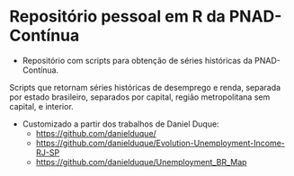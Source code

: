 # Repositório pessoal em R da PNAD-Contínua
- Repositório com scripts para obtenção de séries históricas da PNAD-Contínua.

Scripts que retornam séries históricas de desemprego e renda, separada por estado brasileiro, separados por capital, região metropolitana sem capital, e interior.

- Customizado a partir dos trabalhos de Daniel Duque:
  - https://github.com/danielduque/
  - https://github.com/danielduque/Evolution-Unemployment-Income-RJ-SP
  - https://github.com/danielduque/Unemployment_BR_Map
